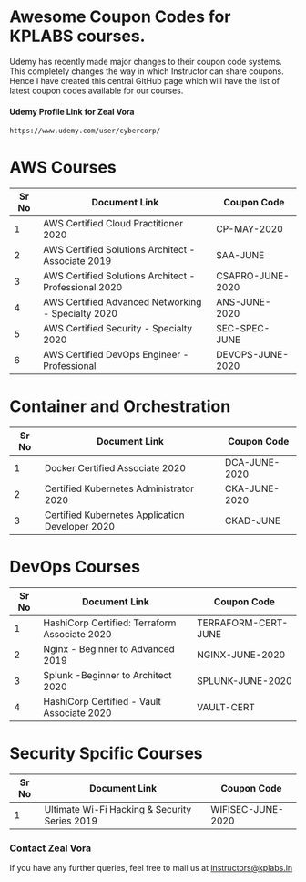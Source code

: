 # Awesome Coupon Codes for KPLABS courses.

Udemy has recently made major changes to their coupon code systems. This completely changes the way in which Instructor can share coupons. Hence I have created this central GitHub page which will have the list of latest coupon codes available for our courses.

#### Udemy Profile Link for Zeal Vora

```sh
https://www.udemy.com/user/cybercorp/
```

# AWS Courses 

| Sr No | Document Link | Coupon Code |
| ------ | ------ | ------ |
| 1 | AWS Certified Cloud Practitioner 2020 | CP-MAY-2020 | 
| 2 |AWS Certified Solutions Architect - Associate  2019| SAA-JUNE |
| 3 |AWS Certified Solutions Architect - Professional 2020 | CSAPRO-JUNE-2020 |
| 4 |AWS Certified Advanced Networking - Specialty 2020 | ANS-JUNE-2020 |
| 5 |AWS Certified Security - Specialty 2020 | SEC-SPEC-JUNE |
| 6 |AWS Certified DevOps Engineer - Professional | DEVOPS-JUNE-2020 |

# Container and Orchestration

| Sr No | Document Link | Coupon Code |
| ------ | ------ | ------ |
| 1 | Docker Certified Associate 2020 | DCA-JUNE-2020 | 
| 2 | Certified Kubernetes Administrator 2020 | CKA-JUNE-2020  | 
| 3 | Certified Kubernetes Application Developer 2020 | CKAD-JUNE | 

# DevOps Courses

| Sr No | Document Link | Coupon Code |
| ------ | ------ | ------ |
| 1 | HashiCorp Certified: Terraform Associate 2020 | TERRAFORM-CERT-JUNE | 
| 2 | Nginx - Beginner to Advanced 2019 | NGINX-JUNE-2020 | 
| 3 | Splunk  -Beginner to Architect 2020 | SPLUNK-JUNE-2020 | 
| 4 | HashiCorp Certified - Vault Associate 2020 | VAULT-CERT | 

# Security Spcific Courses

| Sr No | Document Link | Coupon Code |
| ------ | ------ | ------ |
| 1 | Ultimate Wi-Fi Hacking & Security Series 2019 | WIFISEC-JUNE-2020 | 


### Contact Zeal Vora
If you have any further queries, feel free to mail us at instructors@kplabs.in
